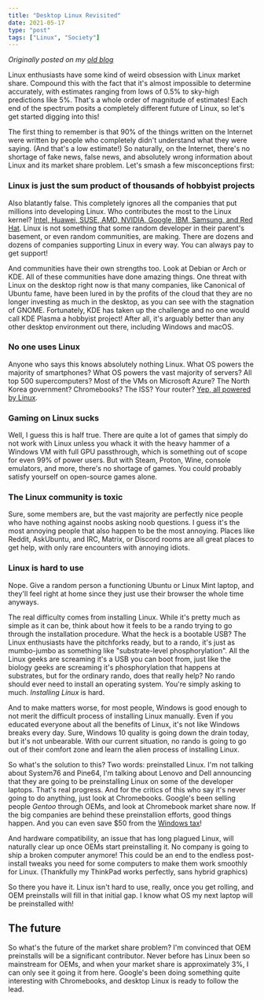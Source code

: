```yaml
---
title: "Desktop Linux Revisited"
date: 2021-05-17
type: "post"
tags: ["Linux", "Society"]
---
```



*Originally posted on my [old blog](https://git.exozy.me/a/blog/src/branch/main/_posts/2021-05-17-desktop-linux-revisited.md)*


Linux enthusiasts have some kind of weird obsession with Linux market share. Compound this with the fact that it's almost impossible to determine accurately, with estimates ranging from lows of 0.5% to sky-high predictions like 5%. That's a whole order of magnitude of estimates! Each end of the spectrum posits a completely different future of Linux, so let's get started digging into this!

The first thing to remember is that 90% of the things written on the Internet were written by people who completely didn't understand what they were saying. (And that's a low estimate!) So naturally, on the Internet, there's no shortage of fake news, false news, and absolutely wrong information about Linux and its market share problem. Let's smash a few misconceptions first:


### Linux is just the sum product of thousands of hobbyist projects

Also blatantly false. This completely ignores all the companies that put millions into developing Linux. Who contributes the most to the Linux kernel? [Intel, Huawei, SUSE, AMD, NVIDIA, Google, IBM, Samsung, and Red Hat](https://news.itsfoss.com/huawei-kernel-contribution/). Linux is not something that some random developer in their parent's basement, or even random communities, are making. There are dozens and dozens of companies supporting Linux in every way. You can always pay to get support!

And communities have their own strengths too. Look at Debian or Arch or KDE. All of these communities have done amazing things. One threat with Linux on the desktop right now is that many companies, like Canonical of Ubuntu fame, have been lured in by the profits of the cloud that they are no longer investing as much in the desktop, as you can see with the stagnation of GNOME. Fortunately, KDE has taken up the challenge and no one would call KDE Plasma a hobbyist project! After all, it's arguably better than any other desktop environment out there, including Windows and macOS.


### No one uses Linux

Anyone who says this knows absolutely nothing Linux. What OS powers the majority of smartphones? What OS powers the vast majority of servers? All top 500 supercomputers? Most of the VMs on Microsoft Azure? The North Korea government? Chromebooks? The ISS? Your router? [Yep, all powered by Linux](https://en.wikipedia.org/wiki/List_of_Linux_adopters).


### Gaming on Linux sucks

Well, I guess this is half true. There are quite a lot of games that simply do not work with Linux unless you whack it with the heavy hammer of a Windows VM with full GPU passthrough, which is something out of scope for even 99% of power users. But with Steam, Proton, Wine, console emulators, and more, there's no shortage of games. You could probably satisfy yourself on open-source games alone.


### The Linux community is toxic

Sure, some members are, but the vast majority are perfectly nice people who have nothing against noobs asking noob questions. I guess it's the most annoying people that also happen to be the most annoying. Places like Reddit, AskUbuntu, and IRC, Matrix, or Discord rooms are all great places to get help, with only rare encounters with annoying idiots.


### Linux is hard to use

Nope. Give a random person a functioning Ubuntu or Linux Mint laptop, and they'll feel right at home since they just use their browser the whole time anyways.

The real difficulty comes from installing Linux. While it's pretty much as simple as it can be, think about how it feels to be a rando trying to go through the installation procedure. What the heck is a bootable USB? The Linux enthusiasts have the pitchforks ready, but to a rando, it's just as mumbo-jumbo as something like "substrate-level phosphorylation". All the Linux geeks are screaming it's a USB you can boot from, just like the biology geeks are screaming it's phosphorylation that happens at substrates, but for the ordinary rando, does that really help? No rando should ever need to install an operating system. You're simply asking to much. *Installing Linux* is hard.

And to make matters worse, for most people, Windows is good enough to not merit the difficult process of installing Linux manually. Even if you educated everyone about all the benefits of Linux, it's not like Windows breaks every day. Sure, Windows 10 quality is going down the drain today, but it's not unbearable. With our current situation, no rando is going to go out of their comfort zone and learn the alien process of installing Linux.

So what's the solution to this? Two words: preinstalled Linux. I'm not talking about System76 and Pine64, I'm talking about Lenovo and Dell announcing that they are going to be preinstalling Linux on some of the developer laptops. That's real progress. And for the critics of this who say it's never going to do anything, just look at Chromebooks. Google's been selling people *Gentoo* through OEMs, and look at Chromebook market share now. If the big companies are behind these preinstallion efforts, good things happen. And you can even save $50 from the [Windows tax](https://en.wikipedia.org/wiki/Bundling_of_Microsoft_Windows#The_%22Windows_tax%22)!

And hardware compatibility, an issue that has long plagued Linux, will naturally clear up once OEMs start preinstalling it. No company is going to ship a broken computer anymore! This could be an end to the endless post-install tweaks you need for some computers to make them work smoothly for Linux. (Thankfully my ThinkPad works perfectly, sans hybrid graphics)

So there you have it. Linux isn't hard to use, really, once you get rolling, and OEM preinstalls will fill in that initial gap. I know what OS my next laptop will be preinstalled with!


## The future

So what's the future of the market share problem? I'm convinced that OEM preinstalls will be a significant contributor. Never before has Linux been so mainstream for OEMs, and when your market share is approximately 3%, I can only see it going it from here. Google's been doing something quite interesting with Chromebooks, and desktop Linux is ready to follow the lead.


